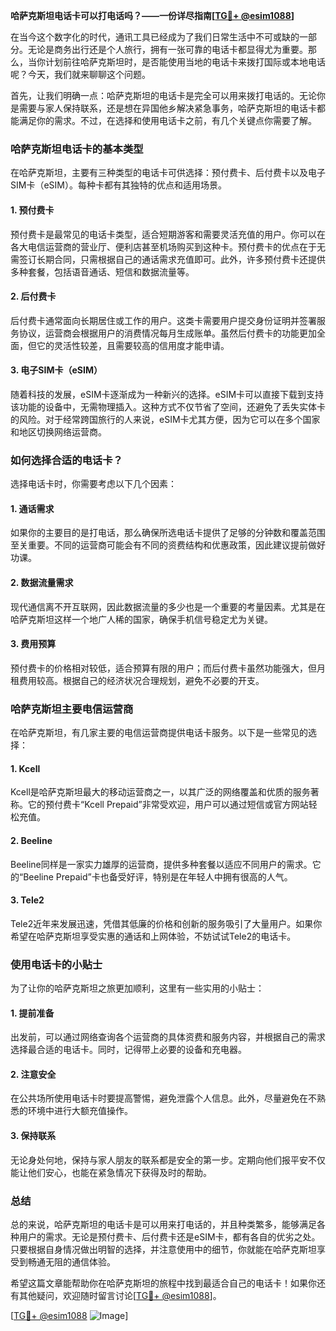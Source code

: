 **哈萨克斯坦电话卡可以打电话吗？——一份详尽指南[[TG💪+ @esim1088](https://t.me/s/esim1088)]**

在当今这个数字化的时代，通讯工具已经成为了我们日常生活中不可或缺的一部分。无论是商务出行还是个人旅行，拥有一张可靠的电话卡都显得尤为重要。那么，当你计划前往哈萨克斯坦时，是否能使用当地的电话卡来拨打国际或本地电话呢？今天，我们就来聊聊这个问题。

首先，让我们明确一点：哈萨克斯坦的电话卡是完全可以用来拨打电话的。无论你是需要与家人保持联系，还是想在异国他乡解决紧急事务，哈萨克斯坦的电话卡都能满足你的需求。不过，在选择和使用电话卡之前，有几个关键点你需要了解。

### **哈萨克斯坦电话卡的基本类型**

在哈萨克斯坦，主要有三种类型的电话卡可供选择：预付费卡、后付费卡以及电子SIM卡（eSIM）。每种卡都有其独特的优点和适用场景。

#### **1. 预付费卡**
预付费卡是最常见的电话卡类型，适合短期游客和需要灵活充值的用户。你可以在各大电信运营商的营业厅、便利店甚至机场购买到这种卡。预付费卡的优点在于无需签订长期合同，只需根据自己的通话需求充值即可。此外，许多预付费卡还提供多种套餐，包括语音通话、短信和数据流量等。

#### **2. 后付费卡**
后付费卡通常面向长期居住或工作的用户。这类卡需要用户提交身份证明并签署服务协议，运营商会根据用户的消费情况每月生成账单。虽然后付费卡的功能更加全面，但它的灵活性较差，且需要较高的信用度才能申请。

#### **3. 电子SIM卡（eSIM）**
随着科技的发展，eSIM卡逐渐成为一种新兴的选择。eSIM卡可以直接下载到支持该功能的设备中，无需物理插入。这种方式不仅节省了空间，还避免了丢失实体卡的风险。对于经常跨国旅行的人来说，eSIM卡尤其方便，因为它可以在多个国家和地区切换网络运营商。

### **如何选择合适的电话卡？**

选择电话卡时，你需要考虑以下几个因素：

#### **1. 通话需求**
如果你的主要目的是打电话，那么确保所选电话卡提供了足够的分钟数和覆盖范围至关重要。不同的运营商可能会有不同的资费结构和优惠政策，因此建议提前做好功课。

#### **2. 数据流量需求**
现代通信离不开互联网，因此数据流量的多少也是一个重要的考量因素。尤其是在哈萨克斯坦这样一个地广人稀的国家，确保手机信号稳定尤为关键。

#### **3. 费用预算**
预付费卡的价格相对较低，适合预算有限的用户；而后付费卡虽然功能强大，但月租费用较高。根据自己的经济状况合理规划，避免不必要的开支。

### **哈萨克斯坦主要电信运营商**

在哈萨克斯坦，有几家主要的电信运营商提供电话卡服务。以下是一些常见的选择：

#### **1. Kcell**
Kcell是哈萨克斯坦最大的移动运营商之一，以其广泛的网络覆盖和优质的服务著称。它的预付费卡“Kcell Prepaid”非常受欢迎，用户可以通过短信或官方网站轻松充值。

#### **2. Beeline**
Beeline同样是一家实力雄厚的运营商，提供多种套餐以适应不同用户的需求。它的“Beeline Prepaid”卡也备受好评，特别是在年轻人中拥有很高的人气。

#### **3. Tele2**
Tele2近年来发展迅速，凭借其低廉的价格和创新的服务吸引了大量用户。如果你希望在哈萨克斯坦享受实惠的通话和上网体验，不妨试试Tele2的电话卡。

### **使用电话卡的小贴士**

为了让你的哈萨克斯坦之旅更加顺利，这里有一些实用的小贴士：

#### **1. 提前准备**
出发前，可以通过网络查询各个运营商的具体资费和服务内容，并根据自己的需求选择最合适的电话卡。同时，记得带上必要的设备和充电器。

#### **2. 注意安全**
在公共场所使用电话卡时要提高警惕，避免泄露个人信息。此外，尽量避免在不熟悉的环境中进行大额充值操作。

#### **3. 保持联系**
无论身处何地，保持与家人朋友的联系都是安全的第一步。定期向他们报平安不仅能让他们安心，也能在紧急情况下获得及时的帮助。

### **总结**

总的来说，哈萨克斯坦的电话卡是可以用来打电话的，并且种类繁多，能够满足各种用户的需求。无论是预付费卡、后付费卡还是eSIM卡，都有各自的优劣之处。只要根据自身情况做出明智的选择，并注意使用中的细节，你就能在哈萨克斯坦享受到畅通无阻的通信体验。

希望这篇文章能帮助你在哈萨克斯坦的旅程中找到最适合自己的电话卡！如果你还有其他疑问，欢迎随时留言讨论[[TG💪+ @esim1088](https://t.me/s/esim1088)]。

[[TG💪+ @esim1088](https://t.me/s/esim1088) ![Image](https://i.postimg.cc/4NQfJmqS/Snipaste-2025-05-13-00-14-12.png)]